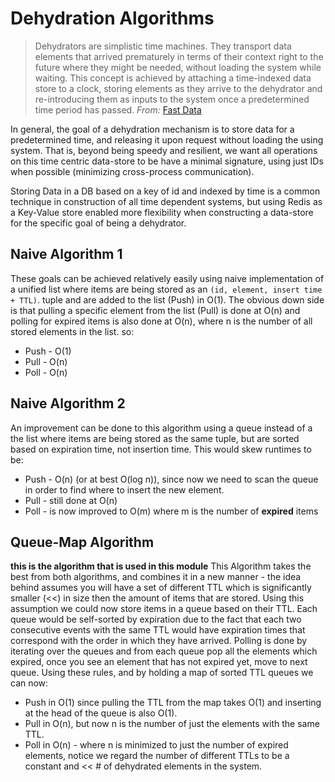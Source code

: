 # Dehydration Algorithms
> Dehydrators are simplistic time machines. They transport data elements that arrived prematurely in terms of their context right to the future where they might be needed, without loading the system while waiting. This concept is achieved by attaching a time-indexed data store to a clock, storing elements as they arrive to the dehydrator and re-introducing them as inputs to the system once a predetermined time period has passed.                                                      *From:* [Fast Data](https://goo.gl/DDFFPO)

In general, the goal of a dehydration mechanism is to store data for a predetermined time, and releasing it upon request without loading the using system.
That is, beyond being speedy and resilient, we want all operations on this time centric data-store to be have a minimal signature, using just IDs when possible (minimizing cross-process communication).

Storing Data in a DB based on a key of id and indexed by time is a common technique in construction of all time dependent systems, but using Redis as a Key-Value store enabled more flexibility when constructing a data-store for the specific goal of being a dehydrator.

## Naive Algorithm 1

These goals can be achieved relatively easily using naive implementation of a unified list where items are being stored as an `(id, element, insert time + TTL)`. tuple and are added to the list (Push) in O(1). The obvious down side is that pulling a specific element from the list (Pull) is done at O(n) and polling for expired items is also done at O(n), where n is the number of all stored elements in the list.
so:
* Push - O(1)
* Pull - O(n)
* Poll - O(n)


## Naive Algorithm 2

An improvement can be done to this algorithm using a queue instead of a the list where items are being stored as the same tuple, but are sorted based on expiration time, not insertion time. This would skew runtimes to be:
* Push - O(n) (or at best O(log n)), since now we need to scan the queue in order to find where to insert the new element.
* Pull - still done at O(n)
* Poll - is now improved to O(m) where m is the number of **expired** items


## Queue-Map Algorithm

**this is the algorithm that is used in this module**
This Algorithm takes the best from both algorithms, and combines it in a new manner - the idea behind assumes you will have a set of different TTL which is significantly smaller (<<) in size then the amount of items that are stored. Using this assumption we could now store items in a queue based on their TTL. Each queue would be self-sorted by expiration due to the fact that each two consecutive events with the same TTL would have expiration times that correspond with the order in which they have arrived. Polling is done by iterating over the queues and from each queue pop all the elements which expired, once you see an element that has not expired yet, move to next queue.
Using these rules, and by holding a map of sorted TTL queues we can now:

* Push in O(1) since pulling the TTL from the map takes O(1) and inserting at the head of the queue is also O(1).
* Pull in O(n), but now n is the number of just the elements with the same TTL.
* Poll in O(n) - where n is minimized to just the number of expired elements, notice we regard the number of different TTLs to be a constant and << # of dehydrated elements in the system.
